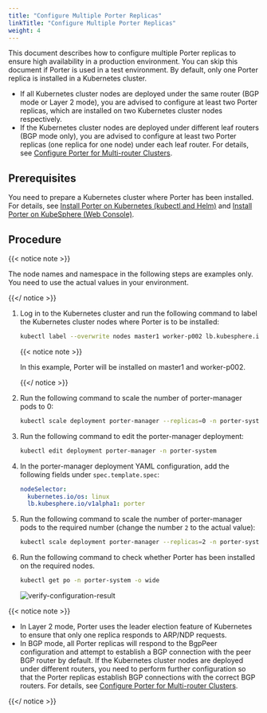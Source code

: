 ```yaml
---
title: "Configure Multiple Porter Replicas"
linkTitle: "Configure Multiple Porter Replicas"
weight: 4
---
```


This document describes how to configure multiple Porter replicas to ensure high availability in a production environment. You can skip this document if Porter is used in a test environment. By default, only one Porter replica is installed in a Kubernetes cluster.

* If all Kubernetes cluster nodes are deployed under the same router (BGP mode or Layer 2 mode), you are advised to configure at least two Porter replicas, which are installed on two Kubernetes cluster nodes respectively.
* If the Kubernetes cluster nodes are deployed under different leaf routers (BGP mode only), you are advised to configure at least two Porter replicas (one replica for one node) under each leaf router. For details, see [Configure Porter for Multi-router Clusters](/docs/getting-started/configuration/configure-porter-for-multi-router-clusters/).

## Prerequisites

You need to prepare a Kubernetes cluster where Porter has been installed. For details, see [Install Porter on Kubernetes (kubectl and Helm)](/docs/getting-started/installation/install-porter-on-kubernetes/) and [Install Porter on KubeSphere (Web Console)](/docs/getting-started/installation/install-porter-on-kubesphere/).

## Procedure

{{< notice note >}}

The node names and namespace in the following steps are examples only. You need to use the actual values in your environment.

{{</ notice >}}

1. Log in to the Kubernetes cluster and run the following command to label the Kubernetes cluster nodes where Porter is to be installed:

   ```bash
   kubectl label --overwrite nodes master1 worker-p002 lb.kubesphere.io/v1alpha1=porter
   ```

   {{< notice note >}}

   In this example, Porter will be installed on master1 and worker-p002.

   {{</ notice >}}

2. Run the following command to scale the number of porter-manager pods to 0:

   ```bash
   kubectl scale deployment porter-manager --replicas=0 -n porter-system
   ```

3. Run the following command to edit the porter-manager deployment:

   ```bash
   kubectl edit deployment porter-manager -n porter-system
   ```

4. In the porter-manager deployment YAML configuration, add the following fields under `spec.template.spec`:

   ```yaml
   nodeSelector:
     kubernetes.io/os: linux
     lb.kubesphere.io/v1alpha1: porter
   ```

5. Run the following command to scale the number of porter-manager pods to the required number (change the number `2` to the actual value):

   ```bash
   kubectl scale deployment porter-manager --replicas=2 -n porter-system
   ```

6. Run the following command to check whether Porter has been installed on the required nodes.

   ```bash
   kubectl get po -n porter-system -o wide
   ```

   ![verify-configuration-result](/images/docs/getting-started/configuration/configure-multiple-porter-replicas/verify-configuration-result.jpg)

{{< notice note >}}

* In Layer 2 mode, Porter uses the leader election feature of Kubernetes to ensure that only one replica responds to ARP/NDP requests. 
* In BGP mode, all Porter replicas will respond to the BgpPeer configuration and attempt to establish a BGP connection with the peer BGP router by default. If the Kubernetes cluster nodes are deployed under different routers, you need to perform further configuration so that the Porter replicas establish BGP connections with the correct BGP routers. For details, see [Configure Porter for Multi-router Clusters](/docs/getting-started/configuration/configure-porter-for-multi-router-clusters/).

{{</ notice >}}